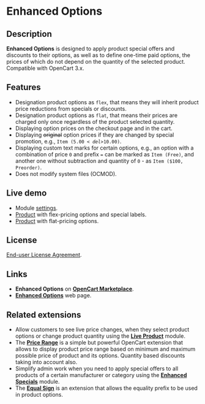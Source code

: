 # Enhanced Options

## Description
**Enhanced Options** is designed to apply product special offers and discounts to their options, as well as to define one-time paid options, the prices of which do not depend on the quantity of the selected product.  
Compatible with OpenCart 3.x.

## Features
* Designation product options as `flex`, that means they will inherit product price reductions from specials or discounts.
* Designation product options as `flat`, that means their prices are charged only once regardless of the product selected quantity.
* Displaying option prices on the checkout page and in the cart.
* Displaying ~~original~~ option prices if they are changed by special promotion, e.g., <code>Item ($5.00 <del>$10.00</del>)</code>.
* Displaying custom text marks for certain options, e.g., an option with a combination of price `0` and prefix `=` can be marked as `Item (Free)`, and another one without subtraction and quantity of `0` - as `Item ($100, Preorder)`.
* Does not modify system files (OCMOD).

## Live demo
* Module [settings](https://demo.ocmod.space/a/admin/index.php?route=extension/module/enhanced_options).
* [Product](https://demo.ocmod.space/a/apple-cinema) with flex-pricing options and special labels.
* [Product](https://demo.ocmod.space/a/canon-eos-5d]) with flat-pricing options.

## License
[End-user License Agreement](https://raw.githubusercontent.com/ocmod-space/ocmod-enhanced-options/main/EULA.txt).

## Links
* **Enhanced Options** on **[OpenCart Marketplace](https://www.opencart.com/index.php?route=marketplace/extension/info&extension_id=40391)**.
* **[Enhanced Options](https://www.ocmod.space/enhanced-options)** web page.

## Related extensions
* Allow customers to see live price changes, when they select product options or change product quantity using the **[Live Product](https://www.opencart.com/index.php?route=marketplace/extension/info&extension_id=36005)** module.
* The **[Price Range](https://www.opencart.com/index.php?route=marketplace/extension/info&extension_id=38331)** is a simple but powerful OpenCart extension that allows to display product price range based on minimum and maximum possible price of product and its options. Quantity based discounts taking into account also.
* Simplify admin work when you need to apply special offers to all products of a certain manufacturer or category using the **[Enhanced Specials](https://www.opencart.com/index.php?route=marketplace/extension/info&extension_id=43136)** module.
* The **[Equal Sign](https://www.opencart.com/index.php?route=marketplace/extension/info&extension_id=34383)** is an extension that allows the equality prefix to be used in product options.
